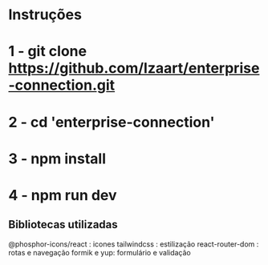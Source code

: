 # Instruções
# 1 - git clone https://github.com/Izaart/enterprise-connection.git
# 2 - cd 'enterprise-connection'
# 3 - npm install 
# 4 - npm run dev


## Bibliotecas utilizadas
@phosphor-icons/react : icones 
tailwindcss : estilização 
react-router-dom : rotas e navegação
formik e yup: formulário e validação
